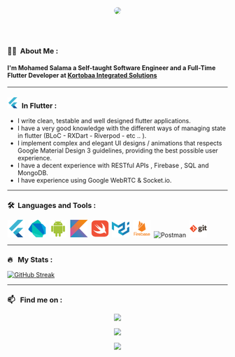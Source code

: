 

<div id="header" align="center">
  <img src="https://media-exp2.licdn.com/dms/image/C4D03AQGYVjlbAKw7zw/profile-displayphoto-shrink_800_800/0/1628600412753?e=1660176000&v=beta&t=-WIHn_QUi4hoDP64HgAKikY5Cxd-unNF-mRxXrHXIDU" height="auto" width="200" style="border-radius:50%"/>
</div>
&nbsp;
<p align="center"><img src="https://komarev.com/ghpvc/?username=salamaEnigma&style=for-the-badge&color=blue" alt=""></p>


### :man_technologist: &nbsp;About Me :
#### I'm Mohamed Salama a Self-taught Software Engineer and a Full-Time Flutter Developer at [Kortobaa Integrated Solutions](https://kortobaa.com)

------------

### <img src="https://github.com/devicons/devicon/blob/master/icons/flutter/flutter-original.svg" title="Flutter" alt="Flutter" width="25" height="25"/>&nbsp; In Flutter :

* I write clean, testable  and well designed flutter applications.
* I have a very good knowledge with the different ways of managing state in flutter (BLoC - RXDart - Riverpod - etc .. ).
* I implement complex and elegant UI designs / animations that respects Google Material Design 3 guidelines, providing the best possible user experience.
* I have a decent experience with RESTful APIs , Firebase , SQL and MongoDB.
* I have experience using Google WebRTC & Socket.io.

------------


### 🛠 &nbsp;Languages and Tools :

<p>
<img src="https://github.com/devicons/devicon/blob/master/icons/flutter/flutter-original.svg" title="Flutter" alt="Flutter" width="40" height="40"/>&nbsp;
<img src="https://github.com/devicons/devicon/blob/master/icons/dart/dart-original.svg" title="Dart" **alt="Dart" width="40" height="40"/>&nbsp;
<img src="https://github.com/devicons/devicon/blob/master/icons/android/android-original.svg" title="Android" **alt="Android" width="40" height="40"/>&nbsp;
<img src="https://github.com/devicons/devicon/blob/master/icons/kotlin/kotlin-original.svg" title="Kotlin" **alt="Kotlin" width="40" height="40"/>&nbsp;
<img src="https://github.com/devicons/devicon/blob/master/icons/swift/swift-original.svg" title="Swift" **alt="Swift" width="40" height="40"/>&nbsp;
<img src="https://github.com/devicons/devicon/blob/master/icons/materialui/materialui-original.svg" title="Material UI" alt="Material UI" width="40" height="40"/>&nbsp;
<img src="https://github.com/devicons/devicon/blob/master/icons/firebase/firebase-plain-wordmark.svg" title="Firebase" alt="Firebase" width="40" height="40"/>&nbsp;
<img src="https://www.vectorlogo.zone/logos/getpostman/getpostman-icon.svg" title="Postman"  alt="Postman" width="40" height="40"/>&nbsp;
<img src="https://github.com/devicons/devicon/blob/master/icons/git/git-original-wordmark.svg" title="Git" **alt="Git" width="40" height="40"/>&nbsp;
</p>

------------
### :fire: &nbsp; My Stats :
[![GitHub Streak](https://github-readme-streak-stats.herokuapp.com/?user=salamaEnigma&theme=dark&background=000000)](https://git.io/streak-stats)


------------

### 📫 &nbsp; Find me on :

<div id="footer" align="center">

[<img src = "https://img.shields.io/badge/LinkedIn-blue?logo=linkedin&logoColor=white&style=flat" />](https://www.linkedin.com/in/salamaEnigma)

[<img src = "https://img.shields.io/badge/Twitter-blue?logo=twitter&logoColor=white&style=flat" />](https://twitter.com/gray_hat_enigma)

[<img src = "https://img.shields.io/badge/Facebook-informational?logo=facebook&logoColor=white&style=square" />](https://www.facebook.com/salama.enigma)
</div>



